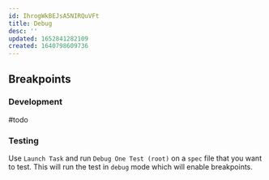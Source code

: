 ```yaml
---
id: IhrogWkBEJsA5NIRQuVFt
title: Debug
desc: ''
updated: 1652841282109
created: 1640798609736
---
```


## Breakpoints

### Development 

#todo

### Testing

Use `Launch Task` and run `Debug One Test (root)` on a `spec` file that you want to test. This will run the test in `debug` mode which will enable breakpoints. 

##